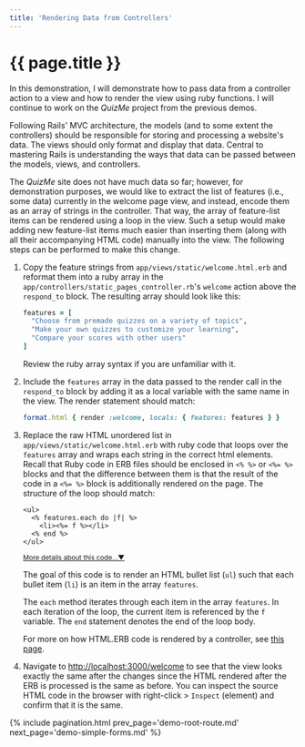 ```yaml
---
title: 'Rendering Data from Controllers'
---
```


# {{ page.title }}

In this demonstration, I will demonstrate how to pass data from a controller action to a view and how to render the view using ruby functions. I will continue to work on the _QuizMe_ project from the previous demos.

Following Rails' MVC architecture, the models (and to some extent the controllers) should be responsible for storing and processing a website's data. The views should only format and display that data. Central to mastering Rails is understanding the ways that data can be passed between the models, views, and controllers.

The _QuizMe_ site does not have much data so far; however, for demonstration purposes, we would like to extract the list of features (i.e., some data) currently in the welcome page view, and instead, encode them as an array of strings in the controller. That way, the array of feature-list items can be rendered using a loop in the view. Such a setup would make adding new feature-list items much easier than inserting them (along with all their accompanying HTML code) manually into the view. The following steps can be performed to make this change.

1. Copy the feature strings from `app/views/static/welcome.html.erb` and reformat them into a ruby array in the `app/controllers/static_pages_controller.rb`'s `welcome` action above the `respond_to` block. The resulting array should look like this:

    ```ruby
    features = [
      "Choose from premade quizzes on a variety of topics",
      "Make your own quizzes to customize your learning",
      "Compare your scores with other users"
    ]
    ```

    Review the ruby array syntax if you are unfamiliar with it.

1. Include the `features` array in the data passed to the render call in the `respond_to` block by adding it as a local variable with the same name in the view. The render statement should match:

    ```ruby
    format.html { render :welcome, locals: { features: features } }
    ```

1. Replace the raw HTML unordered list in `app/views/static/welcome.html.erb` with ruby code that loops over the `features` array and wraps each string in the correct html elements. Recall that Ruby code in ERB files should be enclosed in `<% %>` or `<%= %>` blocks and that the difference between them is that the result of the code in a `<%= %>` block is additionally rendered on the page. The structure of the loop should match:

    ```erb
    <ul>
      <% features.each do |f| %>
        <li><%= f %></li>
      <% end %>
    </ul>
    ```

    <span class="ml-2 text-nowrap"><small><a class="text-muted" data-toggle="collapse" href="#moreDetails0-3" role="button" aria-expanded="false" aria-controls="moreDetails0-3">More details about this code...▼</a></small></span>

    <div class="collapse" id="moreDetails0-3">
    <p class="text-muted mr-3 ml-3">
    The goal of this code is to render an HTML bullet list (<code>ul</code>) such that each bullet item (<code>li</code>) is an item in the array <code>features</code>.
    </p>
    <p class="text-muted mr-3 ml-3">
    The <code>each</code> method iterates through each item in the array <code>features</code>. In each iteration of the loop, the current item is referenced by the <code>f</code> variable. The <code>end</code> statement denotes the end of the loop body.
    </p>
    <p class="text-muted mr-3 ml-3">
    For more on how HTML.ERB code is rendered by a controller, see <a href="{{ site.baseurl }}/deets-erb/">this page</a>.
    </p>
    </div>

1. Navigate to <http://localhost:3000/welcome> to see that the view looks exactly the same after the changes since the HTML rendered after the ERB is processed is the same as before. You can inspect the source HTML code in the browser with right-click > `Inspect` (element) and confirm that it is the same.

{% include pagination.html prev_page='demo-root-route.md' next_page='demo-simple-forms.md' %}
